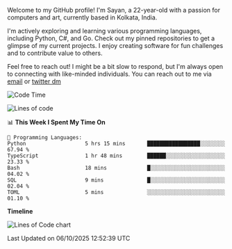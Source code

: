 Welcome to my GitHub profile! I'm Sayan, a 22-year-old with a passion for computers and art, currently based in Kolkata, India.

I'm actively exploring and learning various programming languages, including Python, C#, and Go. Check out my pinned repositories to get a glimpse of my current projects. I enjoy creating software for fun challenges and to contribute value to others.

Feel free to reach out! I might be a bit slow to respond, but I'm always open to connecting with like-minded individuals. You can reach out to me via [email](mailto:me@sayanbiswas.in) or [twitter dm](https://twitter.com/TheDankDel)

<!--START_SECTION:waka-->
![Code Time](http://img.shields.io/badge/Code%20Time-2%2C368%20hrs%2043%20mins-blue)

![Lines of code](https://img.shields.io/badge/From%20Hello%20World%20I%27ve%20Written-19.7%20million%20lines%20of%20code-blue)

📊 **This Week I Spent My Time On** 

```text
💬 Programming Languages: 
Python                   5 hrs 15 mins       █████████████████░░░░░░░░   67.94 % 
TypeScript               1 hr 48 mins        ██████░░░░░░░░░░░░░░░░░░░   23.33 % 
Bash                     18 mins             █░░░░░░░░░░░░░░░░░░░░░░░░   04.02 % 
SQL                      9 mins              █░░░░░░░░░░░░░░░░░░░░░░░░   02.04 % 
TOML                     5 mins              ░░░░░░░░░░░░░░░░░░░░░░░░░   01.10 % 
```

**Timeline**

![Lines of Code chart](https://raw.githubusercontent.com/Dank-del/Dank-del/main/assets/bar_graph.png)


 Last Updated on 06/10/2025 12:52:39 UTC
<!--END_SECTION:waka-->
